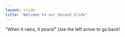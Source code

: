 ```yaml
---
layout: slide
title: "Welcome to our Second Slide"
---
```

"When it rains, it pours!"
Use the left arrow to go back!
